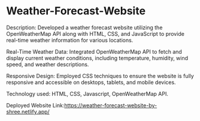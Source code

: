 # Weather-Forecast-Website
Description: Developed a weather forecast website utilizing the OpenWeatherMap API along with HTML, CSS, and JavaScript to provide real-time weather information for various locations.


Real-Time Weather Data: Integrated OpenWeatherMap API to fetch and display current weather conditions, including temperature, humidity, wind speed, and weather descriptions.


Responsive Design: Employed CSS techniques to ensure the website is fully responsive and accessible on desktops, tablets, and mobile devices.


Technology used: HTML, CSS, Javascript, OpenWeatherMap API.

Deployed Website Link:https://weather-forecast-website-by-shree.netlify.app/

